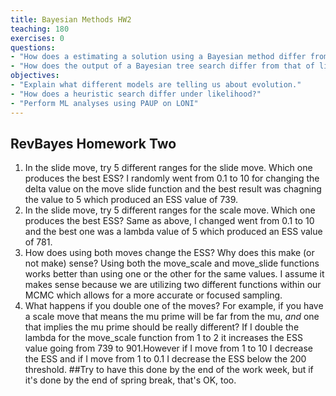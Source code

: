 ```yaml
---
title: Bayesian Methods HW2
teaching: 180
exercises: 0
questions:
- "How does a estimating a solution using a Bayesian method differ from likelihood?"
- "How does the output of a Bayesian tree search differ from that of likelihood or parsimony?"
objectives:
- "Explain what different models are telling us about evolution."  
- "How does a heuristic search differ under likelihood?"
- "Perform ML analyses using PAUP on LONI" 
---
```


## RevBayes Homework Two

1. In the slide move, try 5 different ranges for the slide move. Which one produces the best ESS? 
I randomly went from 0.1 to 10 for changing the delta value on the move slide function and the best result was chagning the value to 5 which produced an ESS value of 739. 
2. In the slide move, try 5 different ranges for the scale move. Which one produces the best ESS? 
Same as above, I changed went from 0.1 to 10 and the best one was a lambda value of 5 which produced an ESS value of 781.
3. How does using both moves change the ESS? Why does this make (or not make) sense? 
Using both the move_scale and move_slide functions works better than using one or the other for the same values. I assume it makes sense because we are utilizing two different functions within our MCMC which allows for a more accurate or focused sampling. 
4. What happens if you double one of the moves? For example, if you have a scale move that means the mu prime will be far from the mu, _and_ one that implies the mu prime should be really different? 
If I double the lambda for the move_scale function from 1 to 2 it increases the ESS value going from 739 to 901.However if I move from 1 to 10 I decrease the ESS and if I move from 1 to 0.1 I decrease the ESS below the 200 threshold.
##Try to have this done by the end of the work week, but if it's done by the end of spring break, that's OK, too.
